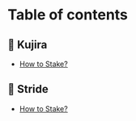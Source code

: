 # Table of contents

## 🔵 Kujira

* [How to Stake?](Kujira/Readme.md)

## 🔵 Stride

* [How to Stake?](Stride/Readme.md)
